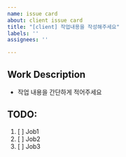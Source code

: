 ```yaml
---
name: issue card
about: client issue card
title: "[client] 작업내용을 작성해주세요"
labels: ''
assignees: ''

---
```


## Work Description
- 작업 내용을 간단하게 적어주세요

## TODO:
1. [ ] Job1
2. [ ] Job2
3. [ ] Job3
